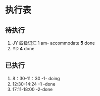 # 执行表
## 待执行
1. JY 四级词汇 1 am- accommodate **5** done
2. YD **4** done

## 已执行
1. 8：30-11：30 -1- doing
2. 12:30-14:24 -1 -done
3. 17:11-18:00   -2-done